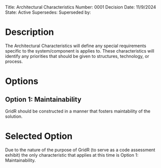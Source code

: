 Title: Architectural Characteristics
Number: 0001
Decision Date: 11/9/2024
State: Active
Supersedes: 
Superseded by:

# Description

The Architectural Characteristics will define any special requirements specific to the system/component is applies to. These characteristics will identify any priorities that should be given to structures, technology, or process.

# Options

## Option 1: Maintainability

GridR should be constructed in a manner that fosters maintability of the solution.

# Selected Option

Due to the nature of the purpose of GridR (to serve as a code assessment exhibit) the only characteristic that applies at this time is Option 1: Maintainability.